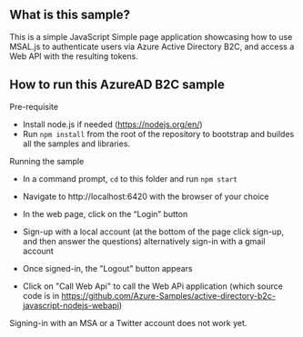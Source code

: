 What is this sample?
--------------------
This is a simple JavaScript Simple page application
showcasing how to use MSAL.js to authenticate users
via Azure Active Directory B2C,
and access a Web API with the resulting tokens.


How to run this AzureAD B2C sample
----------------------------------
Pre-requisite
- Install node.js if needed (https://nodejs.org/en/)
- Run `npm install` from the root of the repository to bootstrap and buildes all the samples and libraries.

Running the sample
- In a command prompt, `cd` to this folder and run `npm start`

- Navigate to http://localhost:6420 with the browser of your choice

- In the web page, click on the “Login” button
- Sign-up with a local account (at the bottom of the page click sign-up, and then answer the questions)
  alternatively sign-in with a gmail account
- Once signed-in, the "Logout" button appears
- Click on "Call Web Api" to call the Web APi application (which source code is in https://github.com/Azure-Samples/active-directory-b2c-javascript-nodejs-webapi)

 Signing-in with an MSA or a Twitter account does not work yet.
